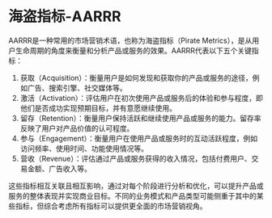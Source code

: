 # 海盗指标-AARRR

AARRR是一种常用的市场营销术语，也称为海盗指标（Pirate Metrics），是从用户生命周期的角度来衡量和分析产品或服务的效果。AARRR代表以下五个关键指标：

1. 获取（Acquisition）：衡量用户是如何发现和获取你的产品或服务的途径，例如广告、搜索引擎、社交媒体等。
2. 激活（Activation）：评估用户在初次使用产品或服务后的体验和参与程度，即他们是否成功实现预期目标，并有意愿继续使用。
3. 留存（Retention）：衡量用户保持活跃和继续使用产品或服务的能力。留存率反映了用户对产品价值的认可程度。
4. 参与（Engagement）：衡量用户在使用产品或服务时的互动活跃程度，例如访问频率、使用时间、功能使用情况等。
5. 营收（Revenue）：评估通过产品或服务获得的收入情况，包括付费用户、交易金额、广告收入等。

这些指标相互关联且相互影响，通过对每个阶段进行分析和优化，可以提升产品或服务的整体表现并实现商业目标。不同的业务模式和产品类型可能侧重于其中的某些指标，但综合考虑所有指标可以提供更全面的市场营销视角。
